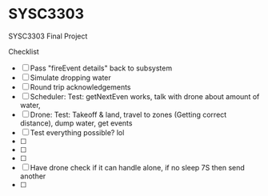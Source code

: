 # SYSC3303
SYSC3303 Final Project


Checklist

- [ ] Pass "fireEvent details" back to subsystem
- [ ] Simulate dropping water
- [ ] Round trip acknowledgements 
- [ ] Scheduler: Test: getNextEven works, talk with drone about amount of water, 
- [ ] Drone: Test: Takeoff & land, travel to zones (Getting correct distance), dump water, get events
- [ ] Test everything possible? lol
- [ ] 
- [ ] 
- [ ] 
- [ ] Have drone check if it can handle alone, if no sleep 7S then send another
- [ ] 
